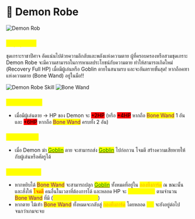 # 👿 Demon Robe

![Demon Rob](<../.gitbook/assets/Demon Robe.png>)

### <mark style="color:yellow;">ข้อมูลชุดเกราะ</mark>

ชุดเกราะราชาปีศาจ อัดแน่นไปด้วยความลึกลับและพลังแห่งความตาย ผู้ที่ครอบครองหรือสวมชุดเกราะ Demon Robe จะมีความสามารถในการหาผลประโยชน์กับความตาย ทำให้สามารถเกิดใหม่ (Recovery Full HP) เมื่อมีผู้เล่นหรือ Goblin ตายในสนามรบ และจะอันตรายขั้นสุด! หากถือคฑาแห่งความตาย (Bone Wand) อยู่ในมือ!!

![Demon Robe Skill](<../.gitbook/assets/B (5).png>) ![Bone Wand](<../.gitbook/assets/สำเนาของ bone-wand.png>)

### <mark style="color:yellow;">Passive Skill</mark>

* เมื่อมีผู้เล่นตาย -> HP ของ Demon จะ <mark style="background-color:red;">+2HP</mark> (หรือ <mark style="background-color:red;">+4HP</mark> หากถือ <mark style="color:purple;">Bone Wand</mark> 1 อัน และ <mark style="background-color:red;">+6HP</mark> หากถือ <mark style="color:purple;">Bone Wand</mark> ครบทั้ง 2 อัน)

### <mark style="color:yellow;">Action Skill</mark>

* เมื่อ Demon ฆ่า [<mark style="color:green;">Goblin</mark>](../event-card.md#goblin) ตาย จะสามารถส่ง [<mark style="color:green;">Goblin</mark>](../event-card.md#goblin) ไปก่อกวน โจมตี สร้างความเสียหายให้กับผู้เล่นหรือศัตรูได้

### <mark style="color:yellow;">Special Skill</mark>

* หากหยิบได้ <mark style="color:purple;">Bone Wand</mark> จะสามารถปลุก [<mark style="color:green;">Goblin</mark>](../event-card.md#goblin) ทั้งหมดที่อยู่ใน <mark style="color:orange;">กองทิ้งการ์ด</mark> ณ ขณะนั้น และสั่งให้ <mark style="color:red;">โจมตี</mark> คนอื่นในเวลาที่ต้องการได้ และหลอด HP จะ <mark style="color:yellow;">+1slot(ถาวร)</mark> ตามจำนวน <mark style="color:purple;">Bone Wand</mark> ที่มี (<mark style="color:yellow;">Max HP สูงสุด 6 slot</mark>)
* หากตาย ไม้เท้า <mark style="color:purple;">Bone Wand</mark> ทั้งหมดจะกลับสู่ <mark style="color:orange;">กองทิ้งการ์ด</mark> โดยหลอด <mark style="color:yellow;">HP</mark> จะยังอยู่ต่อไปจนกว่าเกมจะจบ
